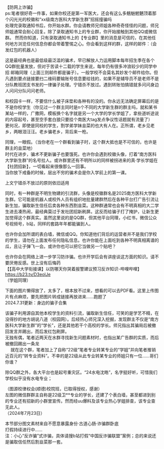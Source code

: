 【防网上诈骗】<br>
ps:笔者很好奇一件事，如果你校还是第一军医大，还会有这么多魑魅魍魉顶着那个闪光光的校徽和“xx级南方医科大学新生群”招摇撞骗吗<br>
处理完录取通知书后，你开始水群。你会请教师兄师姐各种奇奇怪怪的问题，师兄师姐通常会耐心回复。除了录取通知书上的专业群，你开始接触到其他QQ或微信群。
然而你知道，只有录取通知书上的【专业群】里的消息是可信的，在其他任何地方浏览任何信息你都会带着警惕之心。你会看到这样的群，这样的邮件：（会发红包的机器人）<br>
 

这是最经典也是最低级最泛滥的骗术，早已解放人力运用脚本每年招生季在各个QQ群批量发放，但对于苦读十二载的学生来说，每年仍有很多冲浪较少的同学中招
邮箱同理（上面三则邮件都是骗子）。一般学校不会莫名其妙发个邮件给你。但凡遇到要点链接要扫二维码要输账号信息要给钱的，如果不是辅导员不是老师不是分队教班团支书发的一律骗子处理。宁错杀不放过。遇到转账怕搞错就多问问身边人问问分队问问老师。 <br>

和校园卡一样，不要信什么被子床垫和各种有的没的。你永远无法确定屏幕后的是不是你校学生（你见过一个群主同时是n个不同的大学新生群的群主吗，就和某书某站一样的，广撒网，模板换个名字就是另一个大学的学长学姐了，拿些道听途说的内容起号，甚至空手套白狼只要挂个南医大tag发点争议性话题就有流量了）<br>
更何况，即使是同校的学生，割学弟学妹韭菜的也大有人在。正所谓，老乡见老乡，两眼泪汪汪。老乡骗老乡，背后来一枪。<br>


同理，一眼假。（当你老在一个群看到骗子时，这个群大抵也是不可信的，也许是群主的韭菜地）<br>
时代在进步，骗术不更新骗子也要饿死。也许你会遇到校徽头像，打着“南方医科大学新生群”的名号拉人。或许群里还有不明所以的同样被拐进来的真·学长学姐在【社团招新】，一切看起来很像那么一回事。<br>
当你放下戒备的时候，层出不穷的骗术会是你入学前上的第一课。 <br>


上文宁错杀不放过的原则依旧适用<br>
 
 
同时，有一种群是不明生物建的引流群，头像是校徽群名是2025南方医科大学新生群。它可能是机器人或校外人员有组织地批量建群然后在各种平台打广告引流让新生加，骗取新生信任后卖各种东西割韭菜。这种群通常也会有不明真相的大二学生进去凑热闹，最经典莫过于发社团招新刷屏。这反而给骗子打了掩护，让新生更加觉得这个群真实。虽然这里说的是QQ群，但其他平台同理，小红书，微信公众号视频号，b站，同样的套路年年都能骗到人。<br>

也许你会加所谓的表白墙，微信或QQ。你知道他们背后的运营者并不是我们学校的学生，请勿在上面发布任何隐私信息。也许你能在上面吃到各种不明真相离谱的瓜，且让子弹飞一会。或许你也可以把它当做另一个贴吧？ <br>

也许你会在网络上进一步学习防诈骗。也许开学后会有讲座谈这方面的知识。请不要厌倦反感。世上没有后悔药<br>
【【高中大学衔接课】以防哪天你哭着报警建议预习反诈知识-哔哩哔哩】 https://b23.tv/D3eolJe<br>
（学姐同理） <br>

下面的图片懒得放了，太多了，根本放不过来，想看的可以去PDF看。这里上传图片有点麻烦，要先把图片转成链接再放进来……跑题了<br>
2024.7.31更新：身边的骗子合集<br>
 
 
该骗子利用源自其他本校学生的资料引流，骗取新生信任，可笑的是学艺不精，在没得抄的地方胡说八道（校园网）。后经热心师兄深入挖掘，发现群主不仅是“南方医科大学新生群”的“学长”，还是其他若干个高校的学长。师兄指出其骗局后被撤回发言并踢出，而后发红包刷屏。<br>
无独有偶，笔者近两天在水群寻找新生问题素材时，也指出某广告群的实质，而后被撤回踢出一条龙<br>
 
就在这个群，笔者加上了自称“22级”笔者专业转某专业的“学姐”并向笔者推销近百元的“转专业资料”。不幸的是22级从此专业转某专业的师姐只有一位……哥们你谁？ <br>

除QQ群之外，各大平台也是起号重灾区。“24水电沈皓”，名字挺好听，可惜我们学校似乎没有水电专业；<br>

（图源校律权会(顺德)校院班，已取得授权，感谢）<br>
左图的微信群群主自称是22级卫**专业的学长，还建了个表白墙，甚至都进到别的专业还有招新的小群里宣传。然而经uu爆料及该专业热心学姐排查，该专业查无此人。<br>（2024年7月23日）  <br>

本节部分图文素材来自不愿意暴露身份·古道心肠·诈骗群卧底<br>
打假持续进行中……<br>
注：小心“反诈骗”式诈骗，具体请搜b站打假“中国反诈骗联盟”案例；总的来说还是骗取信任然后割韭菜那一套。<br>
 
 
